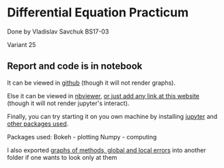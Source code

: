 # Differential Equation Practicum

Done by Vladislav Savchuk BS17-03

Variant 25

## Report and code is in notebook
It can be viewed in [github](https://github.com/qvviko/DE_nymerical_methods/blob/master/Differential%20Equaition%20Practicum.ipynb) (though it will not render graphs).

Else it can be viewed in [nbviewer](https://nbviewer.jupyter.org/github/qvviko/DE_nymerical_methods/blob/master/Differential%20Equaition%20Practicum.ipynb), [or just add any link at this website](https://nbviewer.jupyter.org/) (though it will not render jupyter's interact).

Finally, you can try starting it on you own machine by installing [jupyter](https://jupyter.org/) and [other packages used](./requirements).

Packages used:
Bokeh - plotting
Numpy - computing

I also exported [graphs of methods, global and local errors](./Graphs) into another folder if one wants to look only at them

